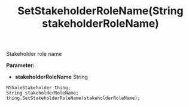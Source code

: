 ﻿---
uid: crmscript_ref_NSSaleStakeholder_SetStakeholderRoleName
title: SetStakeholderRoleName(String stakeholderRoleName)
intellisense: NSSaleStakeholder.SetStakeholderRoleName
keywords: NSSaleStakeholder, GetStakeholderRoleName
so.topic: reference
---

Stakeholder role name

**Parameter:** 
 - **stakeholderRoleName** String

```crmscript
NSSaleStakeholder thing;
String stakeholderRoleName;
thing.SetStakeholderRoleName(stakeholderRoleName);
```

